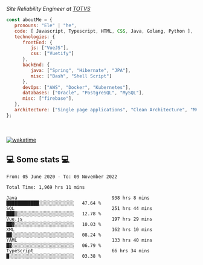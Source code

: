 <p><em>Site Reliability Engineer at <a href="https://www.totvs.com/">TOTVS</a></br>
</em></p>


```javascript
const aboutMe = {
   pronouns: "Ele" | "he",
   code: [ Javascript, Typescript, HTML, CSS, Java, Golang, Python ],
   technologies: {
      frontEnd: {
         js: ["VueJS"],
         css: ["Vuetify"]
      },
      backEnd: {
         java: ["Spring", "Hibernate", "JPA"],
         misc: ["Bash", "Shell Script"]
      },
      devOps: ["AWS", "Docker", "Kubernetes"],
      databases: ["Oracle", "PostgreSQL", "MySQL"],
      misc: ["firebase"],
   },
   architecture: ["Single page applications", "Clean Architecture", "MVC", "Microservices"],
};
```
</br></br>
[![wakatime](https://wakatime.com/badge/user/a3a8ed06-d304-4d6b-bc86-4adc418cdea7.svg)](https://wakatime.com/@a3a8ed06-d304-4d6b-bc86-4adc418cdea7)
<h2>💻 Some stats 💻</h2>

<!--START_SECTION:waka-->

```text
From: 05 June 2020 - To: 09 November 2022

Total Time: 1,969 hrs 11 mins

Java                                   938 hrs 8 mins  ████████████░░░░░░░░░░░░░   47.64 %
SQL                                    251 hrs 44 mins ███▒░░░░░░░░░░░░░░░░░░░░░   12.78 %
Vue.js                                 197 hrs 29 mins ██▓░░░░░░░░░░░░░░░░░░░░░░   10.03 %
XML                                    162 hrs 10 mins ██░░░░░░░░░░░░░░░░░░░░░░░   08.24 %
YAML                                   133 hrs 40 mins █▓░░░░░░░░░░░░░░░░░░░░░░░   06.79 %
TypeScript                             66 hrs 34 mins  █░░░░░░░░░░░░░░░░░░░░░░░░   03.38 %
```

<!--END_SECTION:waka-->
